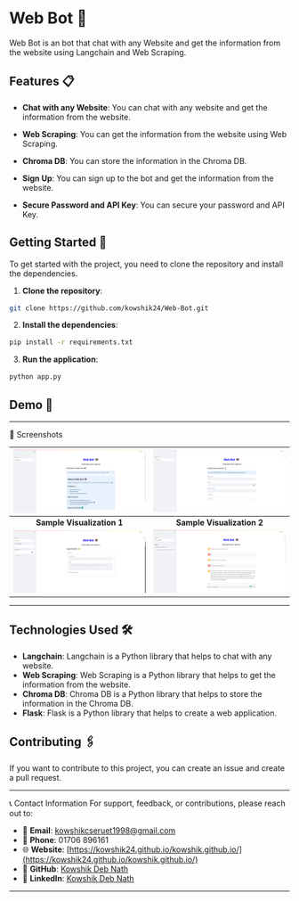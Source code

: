 # Web Bot 🤖

Web Bot is an bot that chat with any Website and get the information from the website using Langchain and Web Scraping.

## Features 📋
- **Chat with any Website**: You can chat with any website and get the information from the website.
- **Web Scraping**: You can get the information from the website using Web Scraping.

- **Chroma DB**: You can store the information in the Chroma DB.

- **Sign Up**: You can sign up to the bot and get the information from the website.

- **Secure Password and API Key**: You can secure your password and API Key.

## Getting Started 🚀

To get started with the project, you need to clone the repository and install the dependencies.

1. **Clone the repository**:

```bash
git clone https://github.com/kowshik24/Web-Bot.git
```

2. **Install the dependencies**:

```bash
pip install -r requirements.txt
```

3. **Run the application**:

```bash
python app.py
```

## Demo 📸
---
📸 Screenshots

| ![Sample 1](images/test_1.png) | ![Sample 2](images/test_2.png) |
|:--------------------------------:|:--------------------------------:|
|     **Sample Visualization 1**   |     **Sample Visualization 2**   |
| ![Sample 3](images/test_3.png) | ![Sample 4](images/test_6.png) |


---

## Technologies Used 🛠️
- **Langchain**: Langchain is a Python library that helps to chat with any website.
- **Web Scraping**: Web Scraping is a Python library that helps to get the information from the website.
- **Chroma DB**: Chroma DB is a Python library that helps to store the information in the Chroma DB.
- **Flask**: Flask is a Python library that helps to create a web application.

## Contributing 🖇️
If you want to contribute to this project, you can create an issue and create a pull request.

---
📞 Contact Information
For support, feedback, or contributions, please reach out to:

- 📧 **Email**: [kowshikcseruet1998@gmail.com](mailto:kowshikcseruet1998@gmail.com)
- 📱 **Phone**: 01706 896161
- 🌐 **Website**: [https://kowshik24.github.io/kowshik.github.io/](https://kowshik24.github.io/kowshik.github.io/)
- 🚀 **GitHub**: [Kowshik Deb Nath](https://github.com/kowshik24)
- 🤝 **LinkedIn**: [Kowshik Deb Nath](https://www.linkedin.com/in/kowshik-deb-nath-7a0a3a1a0/)
---